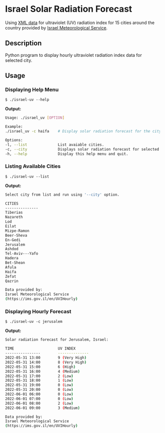 # Israel Solar Radiation Forecast

Using [XML data][1] for ultraviolet (UV) radiation index for 15 cities around the country provided by [Israel Meteorological Service][2].

[1]: <https://ims.data.gov.il/sites/default/files/isr_rad.xml>
[2]: <https://ims.gov.il/en>

## Description
Python program to display hourly ultraviolet radiation index data for selected city.

## Usage

### Displaying Help Menu

`$ ./israel-uv --help`

**Output:**  
```bash
Usage: ./israel_uv [OPTION]

Example:
./israel_uv -c haifa    # Display solar radiation forecast for the city of Haifa.

Options:
-l, --list              List avaiable cities.
-c, --city              Displays solar radiation forecast for selected city.
-h, --help              Display this help menu and quit.
```

### Listing Available Cities

`$ ./israel-uv --list`

**Output:**  
```bash
Select city from list and run using '--city' option.

CITIES
---------------
Tiberias
Nazareth
Lod
Eilat
Mizpe-Ramon
Beer-Sheva
En-Gedi
Jerusalem
Ashdod
Tel-Aviv---Yafo
Hadera
Bet-Shean
Afula
Haifa
Zefat
Qazrin

Data provided by:
Israel Meteorological Service
(https://ims.gov.il/en/UVIHourly)
```

### Displaying Hourly Forecast

`$ ./israel-uv -c jerusalem`

**Output:**  
```bash
Solar radiation forecast for Jerusalem, Israel:

TIME                    UV INDEX
----------------        --------------
2022-05-31 13:00        9 (Very High)
2022-05-31 14:00        8 (Very High)
2022-05-31 15:00        6 (High)
2022-05-31 16:00        4 (Medium)
2022-05-31 17:00        2 (Low)
2022-05-31 18:00        1 (Low)
2022-05-31 19:00        0 (Low)
2022-05-31 20:00        0 (Low)
2022-06-01 06:00        0 (Low)
2022-06-01 07:00        0 (Low)
2022-06-01 08:00        2 (Low)
2022-06-01 09:00        3 (Medium)

Data provided by:
Israel Meteorological Service
(https://ims.gov.il/en/UVIHourly)
```